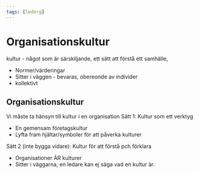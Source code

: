 ```yaml
---
tags: [ledorg]
---
```

# Organisationskultur

kultur - något som är särskiljande, ett sätt att förstå ett samhälle, 
- Normer/värderingar
- Sitter i väggen - bevaras, obereonde av individer
- kollektivt

## Organisationskultur
Vi måste ta hänsyn till kultur i en organisation
Sätt 1:
Kultur som ett verktyg
- En gemensam företagskultur
- Lyfta fram hjältar/symboler för att påverka kulturer

Sätt 2 (inte bygga vidare):
Kultur för att förstå pch förklara
- Organisationer ÄR kulturer
- Sitter i väggarna, en ledare kan ej säga vad en kultur är.
